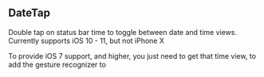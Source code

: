 ## DateTap

Double tap on status bar time to toggle between date and time views. Currently supports iOS 10 - 11, but not iPhone X

To provide iOS 7 support, and higher, you just need to get that time view, to add the gesture recognizer to
